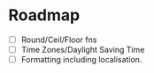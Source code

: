 # Roadmap
- [ ] Round/Ceil/Floor fns
- [ ] Time Zones/Daylight Saving Time
- [ ] Formatting including localisation.
